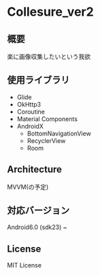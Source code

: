 # Collesure_ver2

## 概要
楽に画像収集したいという我欲

## 使用ライブラリ
 - Glide
 - OkHttp3
 - Coroutine
 - Material Components
 - AndroidX
    - BottomNavigationView
    - RecyclerView
    - Room
  
## Architecture
 MVVM(の予定)

## 対応バージョン
Android6.0 (sdk23) ~ 
 
## License
MIT License
